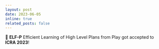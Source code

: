 ```yaml
---
layout: post
date: 2023-06-05
inline: true
related_posts: false
---
```


:round_pushpin: **ELF-P** Efficient Learning of High Level Plans from Play got accepted to **ICRA 2023**!
